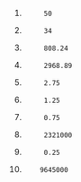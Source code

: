 1)			50
2)			34
3)			808.24
4)			2968.89
5)			2.75
6)			1.25
7)			0.75
8)			2321000
9)			0.25
10)			9645000